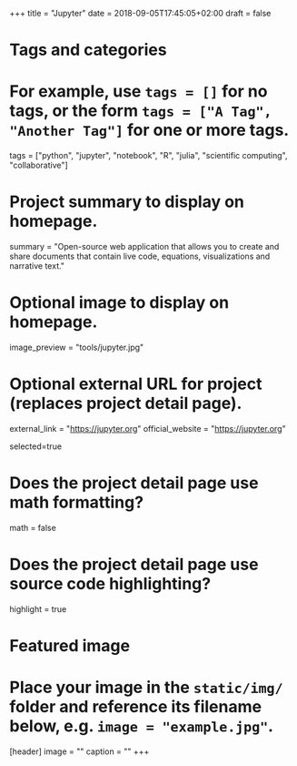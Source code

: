 +++
title = "Jupyter"
date = 2018-09-05T17:45:05+02:00
draft = false

# Tags and categories
# For example, use `tags = []` for no tags, or the form `tags = ["A Tag", "Another Tag"]` for one or more tags.
tags = ["python", "jupyter", "notebook", "R", "julia", "scientific computing", "collaborative"]

# Project summary to display on homepage.
summary = "Open-source web application that allows you to create and share documents that contain live code, equations, visualizations and narrative text."

# Optional image to display on homepage.
image_preview = "tools/jupyter.jpg"

# Optional external URL for project (replaces project detail page).
external_link = "https://jupyter.org"
official_website = "https://jupyter.org"

selected=true

# Does the project detail page use math formatting?
math = false

# Does the project detail page use source code highlighting?
highlight = true


# Featured image
# Place your image in the `static/img/` folder and reference its filename below, e.g. `image = "example.jpg"`.
[header]
image = ""
caption = ""
+++
